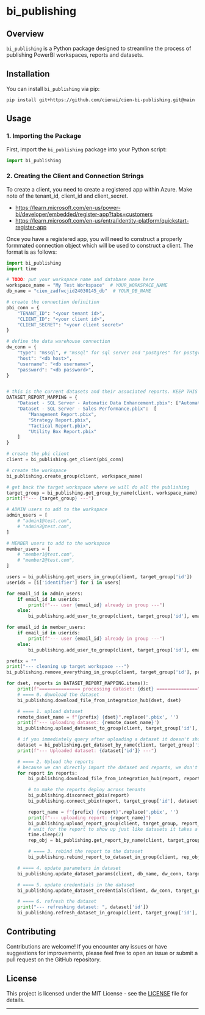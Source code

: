 # bi_publishing

## Overview

`bi_publishing` is a Python package designed to streamline the process of publishing PowerBI workspaces, reports and datasets.

## Installation

You can install `bi_publishing` via pip:

```
pip install git+https://github.com/cienai/cien-bi-publishing.git@main
```

## Usage

### 1. Importing the Package

First, import the `bi_publishing` package into your Python script:

```python
import bi_publishing
```

### 2. Creating the Client and Connection Strings

To create a client, you need to create a registered app within Azure.  Make note of the tenant_id, client_id and client_secret.

- https://learn.microsoft.com/en-us/power-bi/developer/embedded/register-app?tabs=customers
- https://learn.microsoft.com/en-us/entra/identity-platform/quickstart-register-app


Once you have a registered app, you will need to construct a properly formmated connection object which will be used to construct a client. The format is as follows:
```python
import bi_publishing
import time

# TODO: put your workspace name and database name here
workspace_name = "My Test Workspace"  # YOUR_WORKSPACE_NAME
db_name = "cien_zadfwcjid24030145_db"  # YOUR_DB_NAME

# create the connection definition
pbi_conn = {
    "TENANT_ID": "<your tenant id>",
    "CLIENT_ID": "<your client id>",
    "CLIENT_SECRET": "<your client secret>"
}

# define the data warehouse connection
dw_conn = {
    "type": "mssql", # "mssql" for sql server and "postgres" for postgres db
    "host": "<db host>",
    "username": "<db username>",
    "password": "<db password>",  
}


# this is the current datasets and their associated reports. KEEP THIS PART UP-TO-DATE or change as necessary
DATASET_REPORT_MAPPING = {
    "Dataset - SQL Server - Automatic Data Enhancement.pbix": ["Automatic Data Enhancement Report.pbix"],
    "Dataset - SQL Server - Sales Performance.pbix":  [
        "Management Report.pbix",
        "Strategy Report.pbix",
        "Tactical Report.pbix",
        "Utility Box Report.pbix"
    ]
}

# create the pbi client
client = bi_publishing.get_client(pbi_conn)

# create the workspace
bi_publishing.create_group(client, workspace_name)

# get back the target workspace where we will do all the publishing
target_group = bi_publishing.get_group_by_name(client, workspace_name)
print(f"--- {target_group} ---")

# ADMIN users to add to the workspace
admin_users = [
    # "admin1@test.com",
    # "admin2@test.com",
]

# MEMBER users to add to the workspace
member_users = [
    # "member1@test.com",
    # "member2@test.com",
]

users = bi_publishing.get_users_in_group(client, target_group['id'])
userids = [i['identifier'] for i in users]

for email_id in admin_users:
    if email_id in userids:
        print(f"--- user {email_id} already in group ---")
    else:
        bi_publishing.add_user_to_group(client, target_group['id'], email_id, "Admin")

for email_id in member_users:
    if email_id in userids:
        print(f"--- user {email_id} already in group ---")
    else:
        bi_publishing.add_user_to_group(client, target_group['id'], email_id, "Member")

prefix = ""
print("--- cleaning up target workspace ---")
bi_publishing.remove_everything_in_group(client, target_group['id'], prefix)

for dset, reports in DATASET_REPORT_MAPPING.items():
    print(f"=============== processing dataset: {dset} ===============")
    # ==== 0. download the dataset
    bi_publishing.download_file_from_integration_hub(dset, dset)

    # ==== 1. upload dataset
    remote_daset_name = f"{prefix} {dset}".replace('.pbix', '')
    print(f'--- uploading dataset: {remote_daset_name}')
    bi_publishing.upload_datasest_to_group(client, target_group['id'], remote_daset_name, dset)

    # if you immediately query after uploading a dataset it doesn't show up, so sleep for few second interval with retries
    dataset = bi_publishing.get_dataset_by_name(client, target_group['id'], dataset_name=remote_daset_name, retries=5, interval=10)
    print(f"--- Uploaded dataset: {dataset['id']} ---")

    # ==== 2. Upload the reports
    # because we can directly import the dataset and reports, we don't need to clone the reports separately
    for report in reports:
        bi_publishing.download_file_from_integration_hub(report, report)

        # to make the reports deploy across tenants
        bi_publishing.disconnect_pbix(report)
        bi_publishing.connect_pbix(report, target_group['id'], dataset['id'])

        report_name = f"{prefix} {report}".replace('.pbix', '')
        print(f"--- uploading report: {report_name}")
        bi_publishing.upload_report_group(client, target_group, report_name, report)
        # wait for the report to show up just like datasets it takes a few seconds
        time.sleep(2)
        rep_obj = bi_publishing.get_report_by_name(client, target_group['id'], report_name, retries=5, interval=10)

        # ==== 3. rebind the report to the dataset
        bi_publishing.rebind_report_to_dataset_in_group(client, rep_obj['id'], target_group['id'], dataset['id'])

    # ==== 4. update parameters in dataset
    bi_publishing.update_dataset_params(client, db_name, dw_conn, target_group['id'], dataset['id'])

    # ==== 5. update credentials in the dataset
    bi_publishing.update_dataset_credentials(client, dw_conn, target_group['id'], dataset['id'])

    # ==== 6. refresh the dataset
    print("--- refreshing dataset: ", dataset['id'])
    bi_publishing.refresh_dataset_in_group(client, target_group['id'], dataset['id'])
```


## Contributing

Contributions are welcome! If you encounter any issues or have suggestions for improvements, please feel free to open an issue or submit a pull request on the GitHub repository.

## License

This project is licensed under the MIT License - see the [LICENSE](LICENSE) file for details.

---
